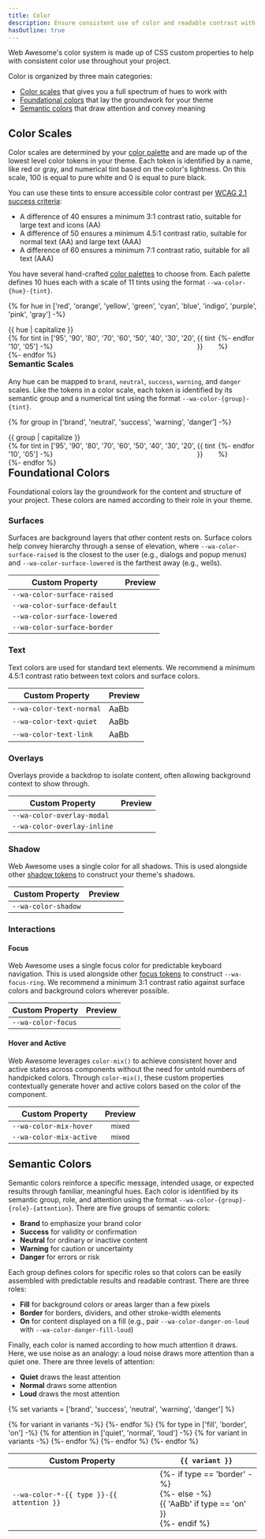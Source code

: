 ```yaml
---
title: Color
description: Ensure consistent use of color and readable contrast with Web Awesome's color properties.
hasOutline: true
---
```


<style>
  td { vertical-align: middle; }

  .color-name {
    font-weight: var(--wa-font-weight-semibold);
    margin-block-end: var(--wa-space-2xs);
  }
  ul.color-group {
    list-style: none;
    margin: 0;
    padding: 0;
  }
  .color-group {
    align-items: start;
    display: flex;
    flex-wrap: nowrap;
    gap: var(--wa-space-3xs);

    & small {
      font-size: var(--wa-font-size-xs);
      color: var(--wa-color-text-quiet);
    }
  }
  .color-group + * {
    margin-block-start: var(--wa-space-xl);
  }
  .color-preview {
    flex: 1 1 auto;
  }
  .swatch {
    border-color: transparent;
  }
  .color-mix-example {
    background-image:
      linear-gradient(to right,
      color-mix(in oklab, transparent, var(--mix-color)) 25%,
      color-mix(in oklab, var(--wa-color-brand-fill-loud), var(--mix-color)) 25%,
      color-mix(in oklab, var(--wa-color-brand-fill-loud), var(--mix-color)) 75%,
      var(--wa-color-brand-fill-loud) 75%,
      var(--wa-color-brand-fill-loud))
    ;
    border: none;
    color: var(--wa-color-brand-on-loud);
    text-align: center;
  }
</style>

Web Awesome's color system is made up of CSS custom properties to help with consistent color use throughout your project.

Color is organized by three main categories:

- [Color scales](/#color-scales) that gives you a full spectrum of hues to work with
- [Foundational colors](/#foundational-colors) that lay the groundwork for your theme
- [Semantic colors](/#semantic-colors) that draw attention and convey meaning


## Color Scales

Color scales are determined by your [color palette](/docs/color-palettes) and are made up of the lowest level color tokens in your theme. Each token is identified by a name, like red or gray, and numerical tint based on the color's lightness. On this scale, 100 is equal to pure white and 0 is equal to pure black.

You can use these tints to ensure accessible color contrast per [WCAG 2.1 success criteria](https://www.w3.org/TR/WCAG21/#contrast-minimum):

- A difference of 40 ensures a minimum 3:1 contrast ratio, suitable for large text and icons (AA)
- A difference of 50 ensures a minimum 4.5:1 contrast ratio, suitable for normal text (AA) and large text (AAA)
- A difference of 60 ensures a minimum 7:1 contrast ratio, suitable for all text (AAA)

You have several hand-crafted [color palettes](/docs/color-palettes) to choose from. Each palette defines 10 hues each with a scale of 11 tints using the format `--wa-color-{hue}-{tint}`.

{% for hue in ['red', 'orange', 'yellow', 'green', 'cyan', 'blue', 'indigo', 'purple', 'pink', 'gray'] -%}
<div class="color-name">{{ hue | capitalize }}</div>
<ul class="color-group">
  {% for tint in ['95', '90', '80', '70', '60', '50', '40', '30', '20', '10', '05'] -%}
    <li class="color-preview">
      <div class="color swatch" style="background-color: var(--wa-color-{{ hue }}-{{ tint }})">
        <wa-copy-button value="--wa-color-{{ hue }}-{{ tint }}" copy-label="--wa-color-{{ hue }}-{{ tint }}"></wa-copy-button>
      </div>
      <small>{{ tint }}</small>
    </li>
  {%- endfor %}
</ul>
{%- endfor %}

### Semantic Scales

Any hue can be mapped to `brand`, `neutral`, `success`, `warning`, and `danger` scales. Like the tokens in a color scale, each token is identified by its semantic group and a numerical tint using the format `--wa-color-{group}-{tint}`.

{% for group in ['brand', 'neutral', 'success', 'warning', 'danger'] -%}
<div class="color-name">{{ group | capitalize }}</div>
<ul class="color-group">
  {% for tint in ['95', '90', '80', '70', '60', '50', '40', '30', '20', '10', '05'] -%}
    <li class="color-preview">
      <div class="color swatch" style="background-color: var(--wa-color-{{ group }}-{{ tint }})">
        <wa-copy-button value="--wa-color-{{ group }}-{{ tint }}" copy-label="--wa-color-{{ group }}-{{ tint }}"></wa-copy-button>
      </div>
      <small>{{ tint }}</small>
    </li>
  {%- endfor %}
</ul>
{%- endfor %}

## Foundational Colors

Foundational colors lay the groundwork for the content and structure of your project. These colors are named according to their role in your theme.

### Surfaces

Surfaces are background layers that other content rests on. Surface colors help convey hierarchy through a sense of elevation, where `--wa-color-surface-raised` is the closest to the user (e.g., dialogs and popup menus) and `--wa-color-surface-lowered` is the farthest away (e.g., wells).

| Custom Property               | Preview                                                                                                                         |
| ----------------------------- | ------------------------------------------------------------------------------------------------------------------------------- |
| `--wa-color-surface-raised`   | <div class="swatch" style="background-color: var(--wa-color-surface-raised); box-shadow:var(--wa-shadow-s)"></div>              |
| `--wa-color-surface-default`  | <div class="swatch" style="background-color: var(--wa-color-surface-default)"></div>                                            |
| `--wa-color-surface-lowered`  | <div class="swatch" style="background-color: var(--wa-color-surface-lowered); box-shadow: inset var(--wa-shadow-s)"></div>      |
| `--wa-color-surface-border`   | <div class="swatch" style="border-color: var(--wa-color-surface-border)"></div>                                                 |

### Text

Text colors are used for standard text elements. We recommend a minimum 4.5:1 contrast ratio between text colors and surface colors.

| Custom Property          | Preview                                                    |
| ------------------------ | ---------------------------------------------------------- |
| `--wa-color-text-normal` | <div class="swatch" value="--wa-color-text-normal" style="color: var(--wa-color-text-normal); display: inline-block;">AaBb</div> |
| `--wa-color-text-quiet`  | <div class="swatch" value="--wa-color-text-normal" style="color: var(--wa-color-text-quiet); display: inline-block;">AaBb</div>  |
| `--wa-color-text-link`   | <div class="swatch" value="--wa-color-text-normal" style="color: var(--wa-color-text-link); display: inline-block;">AaBb</div>   |

### Overlays

Overlays provide a backdrop to isolate content, often allowing background context to show through.

| Custom Property             | Preview                                                                             |
| --------------------------- | ----------------------------------------------------------------------------------- |
| `--wa-color-overlay-modal`  | <div class="swatch" style="background-color: var(--wa-color-overlay-modal)"></div>  |
| `--wa-color-overlay-inline` | <div class="swatch" style="background-color: var(--wa-color-overlay-inline)"></div> |

### Shadow

Web Awesome uses a single color for all shadows.
This is used alongside other [shadow tokens](/docs/tokens/shadows) to construct your theme's shadows.

| Custom Property     | Preview                                                                     |
| ------------------- | --------------------------------------------------------------------------- |
| `--wa-color-shadow` | <div class="swatch" style="background-color: var(--wa-color-shadow)"></div> |

### Interactions

#### Focus

Web Awesome uses a single focus color for predictable keyboard navigation. This is used alongside other [focus tokens](/docs/tokens/focus) to construct `--wa-focus-ring`. We recommend a minimum 3:1 contrast ratio against surface colors and background colors wherever possible.

| Custom Property    | Preview                                                                                                                 |
| ------------------ | ----------------------------------------------------------------------------------------------------------------------- |
| `--wa-color-focus` | <div class="swatch" value="--wa-color-focus" style="outline: var(--wa-focus-ring-style) var(--wa-focus-ring-width) var(--wa-color-focus)"></div> |

#### Hover and Active

Web Awesome leverages `color-mix()` to achieve consistent hover and active states across components without the need for untold numbers of handpicked colors. Through `color-mix()`, these custom properties contextually generate hover and active colors based on the color of the component.

| Custom Property         | Preview                                                                                                          |
| ----------------------- | ---------------------------------------------------------------------------------------------------------------- |
| `--wa-color-mix-hover`  | <div class="swatch color-mix-example" value="--wa-color-mix-hover" style="--mix-color: var(--wa-color-mix-hover)"><small>mixed</small></div>  |
| `--wa-color-mix-active` | <div class="swatch color-mix-example" value="--wa-color-mix-active" style="--mix-color: var(--wa-color-mix-active)"><small>mixed</small></div> |


## Semantic Colors

Semantic colors reinforce a specific message, intended usage, or expected results through familiar, meaningful hues. Each color is identified by its semantic group, role, and attention using the format `--wa-color-{group}-{role}-{attention}`. There are five groups of semantic colors:
- **Brand** to emphasize your brand color
- **Success** for validity or confirmation
- **Neutral** for ordinary or inactive content
- **Warning** for caution or uncertainty
- **Danger** for errors or risk

Each group defines colors for specific roles so that colors can be easily assembled with predictable results and readable contrast. There are three roles:
- **Fill** for background colors or areas larger than a few pixels
- **Border** for borders, dividers, and other stroke-width elements
- **On** for content displayed on a fill (e.g., pair `--wa-color-danger-on-loud` with `--wa-color-danger-fill-loud`)

Finally, each color is named according to how much attention it draws. Here, we use noise as an analogy: a loud noise draws more attention than a quiet one. There are three levels of attention:
- **Quiet** draws the least attention
- **Normal** draws some attention
- **Loud** draws the most attention

{% set variants = ['brand', 'success', 'neutral', 'warning', 'danger'] %}
<table>
  <thead>
    <tr>
      <th>Custom Property</th>
      {% for variant in variants -%}
        <th><code>{{ variant }}</code></th>
      {%- endfor %}
    </tr>
  </thead>
  {% for type in ['fill', 'border', 'on'] -%}
    {% for attention in ['quiet', 'normal', 'loud'] -%}
      <tr>
        <td><code>--wa-color-*-{{ type }}-{{ attention }}</code></td>
        {% for variant in variants -%}
          <td>
            {%- if type == 'border' -%}
            <div class="swatch" style="border-color: var(--wa-color-{{ variant }}-{{ type }}-{{ attention }})"></div>
            {%- else -%}
            <div class="swatch" style="background-color: var(--wa-color-{{ variant }}-fill-{{ attention }}); color: var(--wa-color-{{ variant }}-on-{{ attention }})">{{ 'AaBb' if type == 'on' }}</div>
            {%- endif %}
          </td>
        {%- endfor %}
      </tr>
    {%- endfor %}
    {%- endfor %}
</table>
